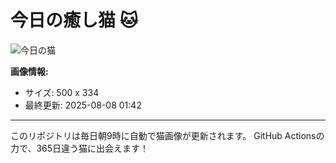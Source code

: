# 今日の癒し猫 🐱

![今日の猫](https://cdn2.thecatapi.com/images/bdq.jpg)

**画像情報:**
- サイズ: 500 x 334
- 最終更新: 2025-08-08 01:42

---

このリポジトリは毎日朝9時に自動で猫画像が更新されます。
GitHub Actionsの力で、365日違う猫に出会えます！
